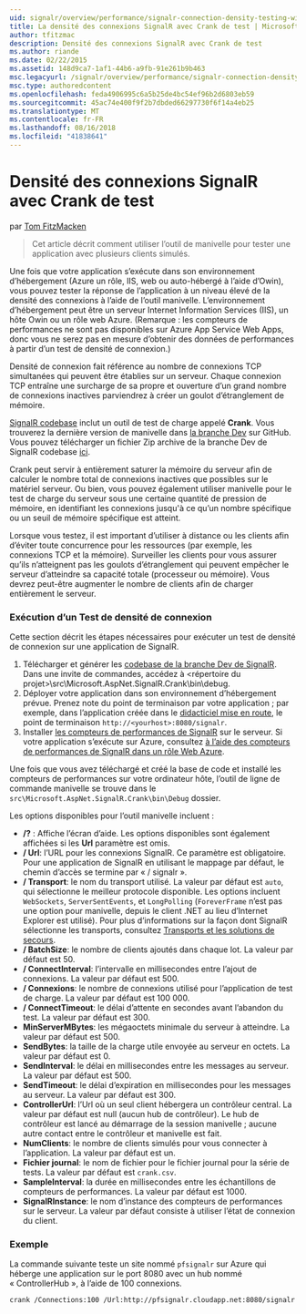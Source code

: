 ```yaml
---
uid: signalr/overview/performance/signalr-connection-density-testing-with-crank
title: La densité des connexions SignalR avec Crank de test | Microsoft Docs
author: tfitzmac
description: Densité des connexions SignalR avec Crank de test
ms.author: riande
ms.date: 02/22/2015
ms.assetid: 148d9ca7-1af1-44b6-a9fb-91e261b9b463
msc.legacyurl: /signalr/overview/performance/signalr-connection-density-testing-with-crank
msc.type: authoredcontent
ms.openlocfilehash: feda4906995c6a5b25de4bc54ef96b2d6803eb59
ms.sourcegitcommit: 45ac74e400f9f2b7dbded66297730f6f14a4eb25
ms.translationtype: MT
ms.contentlocale: fr-FR
ms.lasthandoff: 08/16/2018
ms.locfileid: "41838641"
---
```

<a name="signalr-connection-density-testing-with-crank"></a>Densité des connexions SignalR avec Crank de test
====================
par [Tom FitzMacken](https://github.com/tfitzmac)

> Cet article décrit comment utiliser l’outil de manivelle pour tester une application avec plusieurs clients simulés.


Une fois que votre application s’exécute dans son environnement d’hébergement (Azure un rôle, IIS, web ou auto-hébergé à l’aide d’Owin), vous pouvez tester la réponse de l’application à un niveau élevé de la densité des connexions à l’aide de l’outil manivelle. L’environnement d’hébergement peut être un serveur Internet Information Services (IIS), un hôte Owin ou un rôle web Azure. (Remarque : les compteurs de performances ne sont pas disponibles sur Azure App Service Web Apps, donc vous ne serez pas en mesure d’obtenir des données de performances à partir d’un test de densité de connexion.)

Densité de connexion fait référence au nombre de connexions TCP simultanées qui peuvent être établies sur un serveur. Chaque connexion TCP entraîne une surcharge de sa propre et ouverture d’un grand nombre de connexions inactives parviendrez à créer un goulot d’étranglement de mémoire.

[SignalR codebase](https://github.com/signalr/signalr) inclut un outil de test de charge appelé **Crank**. Vous trouverez la dernière version de manivelle dans [la branche Dev](https://github.com/SignalR/signalr/tree/dev) sur GitHub. Vous pouvez télécharger un fichier Zip archive de la branche Dev de SignalR codebase [ici](https://github.com/SignalR/SignalR/archive/dev.zip).

Crank peut servir à entièrement saturer la mémoire du serveur afin de calculer le nombre total de connexions inactives que possibles sur le matériel serveur. Ou bien, vous pouvez également utiliser manivelle pour le test de charge du serveur sous une certaine quantité de pression de mémoire, en identifiant les connexions jusqu'à ce qu’un nombre spécifique ou un seuil de mémoire spécifique est atteint.

Lorsque vous testez, il est important d’utiliser à distance ou les clients afin d’éviter toute concurrence pour les ressources (par exemple, les connexions TCP et la mémoire). Surveiller les clients pour vous assurer qu’ils n’atteignent pas les goulots d’étranglement qui peuvent empêcher le serveur d’atteindre sa capacité totale (processeur ou mémoire). Vous devrez peut-être augmenter le nombre de clients afin de charger entièrement le serveur.

### <a name="running-a-connection-density-test"></a>Exécution d’un Test de densité de connexion

Cette section décrit les étapes nécessaires pour exécuter un test de densité de connexion sur une application de SignalR.

1. Télécharger et générer les [codebase de la branche Dev de SignalR](https://github.com/SignalR/SignalR/archive/dev.zip). Dans une invite de commandes, accédez à &lt;répertoire du projet&gt;\src\Microsoft.AspNet.SignalR.Crank\bin\debug.
2. Déployer votre application dans son environnement d’hébergement prévue. Prenez note du point de terminaison par votre application ; par exemple, dans l’application créée dans le [didacticiel mise en route](../getting-started/tutorial-getting-started-with-signalr.md), le point de terminaison `http://<yourhost>:8080/signalr`.
3. Installer [les compteurs de performances de SignalR](signalr-performance.md#perfcounters) sur le serveur. Si votre application s’exécute sur Azure, consultez [à l’aide des compteurs de performances de SignalR dans un rôle Web Azure](using-signalr-performance-counters-in-an-azure-web-role.md).

Une fois que vous avez téléchargé et créé la base de code et installé les compteurs de performances sur votre ordinateur hôte, l’outil de ligne de commande manivelle se trouve dans le `src\Microsoft.AspNet.SignalR.Crank\bin\Debug` dossier.

Les options disponibles pour l’outil manivelle incluent :

- **/?** : Affiche l’écran d’aide. Les options disponibles sont également affichées si les **Url** paramètre est omis.
- **/ Url**: l’URL pour les connexions SignalR. Ce paramètre est obligatoire. Pour une application de SignalR en utilisant le mappage par défaut, le chemin d’accès se termine par « / signalr ».
- **/ Transport**: le nom du transport utilisé. La valeur par défaut est `auto`, qui sélectionne le meilleur protocole disponible. Les options incluent `WebSockets`, `ServerSentEvents`, et `LongPolling` (`ForeverFrame` n’est pas une option pour manivelle, depuis le client .NET au lieu d’Internet Explorer est utilisé). Pour plus d’informations sur la façon dont SignalR sélectionne les transports, consultez [Transports et les solutions de secours](../getting-started/introduction-to-signalr.md#transports).
- **/ BatchSize**: le nombre de clients ajoutés dans chaque lot. La valeur par défaut est 50.
- **/ ConnectInterval**: l’intervalle en millisecondes entre l’ajout de connexions. La valeur par défaut est 500.
- **/ Connexions**: le nombre de connexions utilisé pour l’application de test de charge. La valeur par défaut est 100 000.
- **/ ConnectTimeout**: le délai d’attente en secondes avant l’abandon du test. La valeur par défaut est 300.
- **MinServerMBytes**: les mégaoctets minimale du serveur à atteindre. La valeur par défaut est 500.
- **SendBytes**: la taille de la charge utile envoyée au serveur en octets. La valeur par défaut est 0.
- **SendInterval**: le délai en millisecondes entre les messages au serveur. La valeur par défaut est 500.
- **SendTimeout**: le délai d’expiration en millisecondes pour les messages au serveur. La valeur par défaut est 300.
- **ControllerUrl**: l’Url où un seul client hébergera un contrôleur central. La valeur par défaut est null (aucun hub de contrôleur). Le hub de contrôleur est lancé au démarrage de la session manivelle ; aucune autre contact entre le contrôleur et manivelle est fait.
- **NumClients**: le nombre de clients simulés pour vous connecter à l’application. La valeur par défaut est un.
- **Fichier journal**: le nom de fichier pour le fichier journal pour la série de tests. La valeur par défaut est `crank.csv`.
- **SampleInterval**: la durée en millisecondes entre les échantillons de compteurs de performances. La valeur par défaut est 1000.
- **SignalRInstance**: le nom d’instance des compteurs de performances sur le serveur. La valeur par défaut consiste à utiliser l’état de connexion du client.

### <a name="example"></a>Exemple

La commande suivante teste un site nommé `pfsignalr` sur Azure qui héberge une application sur le port 8080 avec un hub nommé « ControllerHub », à l’aide de 100 connexions.

`crank /Connections:100 /Url:http://pfsignalr.cloudapp.net:8080/signalr`
